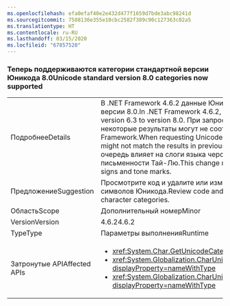 ```yaml
---
ms.openlocfilehash: efa0efaf40e2e432d477f1659d7bde3abc98241d
ms.sourcegitcommit: 7588136e355e10cbc2582f389c90c127363c02a5
ms.translationtype: HT
ms.contentlocale: ru-RU
ms.lasthandoff: 03/15/2020
ms.locfileid: "67857520"
---
```

### <a name="unicode-standard-version-80-categories-now-supported"></a><span data-ttu-id="64d89-101">Теперь поддерживаются категории стандартной версии Юникода 8.0</span><span class="sxs-lookup"><span data-stu-id="64d89-101">Unicode standard version 8.0 categories now supported</span></span>

|   |   |
|---|---|
|<span data-ttu-id="64d89-102">Подробнее</span><span class="sxs-lookup"><span data-stu-id="64d89-102">Details</span></span>|<span data-ttu-id="64d89-103">В .NET Framework 4.6.2 данные Юникода были обновлены со стандартной версии 6.3 до версии 8.0.</span><span class="sxs-lookup"><span data-stu-id="64d89-103">In .NET Framework 4.6.2, Unicode data has been upgraded from Unicode Standard version 6.3 to version 8.0.</span></span>  <span data-ttu-id="64d89-104">При запросе категорий символов Юникода в .NET Framework 4.6.2 некоторые результаты могут не соответствовать результатам в предыдущих версиях .NET Framework.</span><span class="sxs-lookup"><span data-stu-id="64d89-104">When requesting Unicode character categories in .NET Framework 4.6.2, some results might not match the results in previous .NET Framework versions.</span></span>  <span data-ttu-id="64d89-105">Это изменение в первую очередь влияет на слоги языка чероки, а также знаки гласных и обозначения тонов в новой письменности Тай-Лю.</span><span class="sxs-lookup"><span data-stu-id="64d89-105">This change mostly affects Cherokee syllables and New Tai Lue vowels signs and tone marks.</span></span>|
|<span data-ttu-id="64d89-106">Предложение</span><span class="sxs-lookup"><span data-stu-id="64d89-106">Suggestion</span></span>|<span data-ttu-id="64d89-107">Просмотрите код и удалите или измените логику, зависящую от жестко заданных категорий символов Юникода.</span><span class="sxs-lookup"><span data-stu-id="64d89-107">Review code and remove/change logic that depends on hard-coded Unicode character categories.</span></span>|
|<span data-ttu-id="64d89-108">Область</span><span class="sxs-lookup"><span data-stu-id="64d89-108">Scope</span></span>|<span data-ttu-id="64d89-109">Дополнительный номер</span><span class="sxs-lookup"><span data-stu-id="64d89-109">Minor</span></span>|
|<span data-ttu-id="64d89-110">Version</span><span class="sxs-lookup"><span data-stu-id="64d89-110">Version</span></span>|<span data-ttu-id="64d89-111">4.6.2</span><span class="sxs-lookup"><span data-stu-id="64d89-111">4.6.2</span></span>|
|<span data-ttu-id="64d89-112">Type</span><span class="sxs-lookup"><span data-stu-id="64d89-112">Type</span></span>|<span data-ttu-id="64d89-113">Параметры выполнения</span><span class="sxs-lookup"><span data-stu-id="64d89-113">Runtime</span></span>|
|<span data-ttu-id="64d89-114">Затронутые API</span><span class="sxs-lookup"><span data-stu-id="64d89-114">Affected APIs</span></span>|<ul><li><xref:System.Char.GetUnicodeCategory(System.Char)?displayProperty=nameWithType></li><li><xref:System.Globalization.CharUnicodeInfo.GetUnicodeCategory(System.Char)?displayProperty=nameWithType></li><li><xref:System.Globalization.CharUnicodeInfo.GetUnicodeCategory(System.String,System.Int32)?displayProperty=nameWithType></li></ul>|
